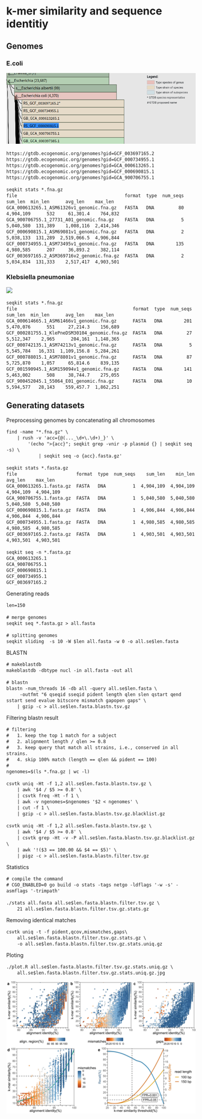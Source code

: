 # k-mer similarity and sequence identitiy

## Genomes

### E.coli

![](e.coli/genomes.png)

    https://gtdb.ecogenomic.org/genomes?gid=GCF_003697165.2
    https://gtdb.ecogenomic.org/genomes?gid=GCF_000734955.1
    https://gtdb.ecogenomic.org/genomes?gid=GCA_000613265.1
    https://gtdb.ecogenomic.org/genomes?gid=GCF_000690815.1
    https://gtdb.ecogenomic.org/genomes?gid=GCA_900706755.1

    seqkit stats *.fna.gz
    file                                        format  type  num_seqs    sum_len  min_len      avg_len    max_len
    GCA_000613265.1_ASM61326v1_genomic.fna.gz   FASTA   DNA         80  4,904,109      532     61,301.4    764,832
    GCA_900706755.1_27731_A01_genomic.fna.gz    FASTA   DNA          5  5,040,580  131,389    1,008,116  2,414,346
    GCF_000690815.1_ASM69081v1_genomic.fna.gz   FASTA   DNA          2  5,038,133  131,289  2,519,066.5  4,906,844
    GCF_000734955.1_ASM73495v1_genomic.fna.gz   FASTA   DNA        135  4,980,585      207     36,893.2    382,114
    GCF_003697165.2_ASM369716v2_genomic.fna.gz  FASTA   DNA          2  5,034,834  131,333    2,517,417  4,903,501

### Klebsiella pneumoniae
    
![](k.pneumoniae/genomes.png)

    seqkit stats *.fna.gz
    file                                           format  type  num_seqs    sum_len  min_len      avg_len    max_len
    GCA_000614665.1_ASM61466v1_genomic.fna.gz      FASTA   DNA        201  5,470,076      551     27,214.3    156,689
    GCF_000281755.1_KlePneDSM30104_genomic.fna.gz  FASTA   DNA         27  5,512,347    2,965      204,161  1,148,365
    GCF_000742135.1_ASM74213v1_genomic.fna.gz      FASTA   DNA          5  5,545,784   16,331  1,109,156.8  5,284,261
    GCF_000788015.1_ASM78801v1_genomic.fna.gz      FASTA   DNA         87  5,725,870    1,057     65,814.6    839,135
    GCF_001590945.1_ASM159094v1_genomic.fna.gz     FASTA   DNA        141  5,463,002      508     38,744.7    275,055
    GCF_900452045.1_55064_E01_genomic.fna.gz       FASTA   DNA         10  5,594,577   28,143    559,457.7  1,862,251

## Generating datasets

Preprocessing genomes by concatenating all chromosomes

    find -name "*.fna.gz" \
        | rush -v 'acc={@(..._\d+\.\d+)_}' \
            '(echo ">{acc}"; seqkit grep -vnir -p plasmid {} | seqkit seq -s) \
                | seqkit seq -o {acc}.fasta.gz'
    
    seqkit stats *.fasta.gz
    file                      format  type  num_seqs    sum_len    min_len    avg_len    max_len
    GCA_000613265.1.fasta.gz  FASTA   DNA          1  4,904,109  4,904,109  4,904,109  4,904,109
    GCA_900706755.1.fasta.gz  FASTA   DNA          1  5,040,580  5,040,580  5,040,580  5,040,580
    GCF_000690815.1.fasta.gz  FASTA   DNA          1  4,906,844  4,906,844  4,906,844  4,906,844
    GCF_000734955.1.fasta.gz  FASTA   DNA          1  4,980,585  4,980,585  4,980,585  4,980,585
    GCF_003697165.2.fasta.gz  FASTA   DNA          1  4,903,501  4,903,501  4,903,501  4,903,501
    
    seqkit seq -n *.fasta.gz
    GCA_000613265.1
    GCA_900706755.1
    GCF_000690815.1
    GCF_000734955.1
    GCF_003697165.2
        
Generating reads

    len=150
    
    # merge genomes
    seqkit seq *.fasta.gz > all.fasta
    
    # splitting genomes
    seqkit sliding  -s 10 -W $len all.fasta -w 0 -o all.se$len.fasta

BLASTN
    
    # makeblastdb
    makeblastdb -dbtype nucl -in all.fasta -out all
       
    # blastn
    blastn -num_threads 16 -db all -query all.se$len.fasta \
         -outfmt "6 qseqid sseqid pident length qlen slen qstart qend sstart send evalue bitscore mismatch gapopen gaps" \
        | gzip -c > all.se$len.fasta.blastn.tsv.gz
        
Filtering blastn result
    
    # filtering
    #   1. keep the top 1 match for a subject    
    #   2. alignment length / qlen >= 0.8
    #   3. keep query that match all strains, i.e., conserved in all strains.
    #   4. skip 100% match (length == qlen && pident == 100)  
    #     
    ngenomes=$(ls *.fna.gz | wc -l)

    csvtk uniq -Ht -f 1,2 all.se$len.fasta.blastn.tsv.gz \
        | awk '$4 / $5 >= 0.8' \
        | csvtk freq -Ht -f 1 \
        | awk -v ngenomes=$ngenomes '$2 < ngenomes' \
        | cut -f 1 \
        | gzip -c > all.se$len.fasta.blastn.tsv.gz.blacklist.gz
        
    csvtk uniq -Ht -f 1,2 all.se$len.fasta.blastn.tsv.gz \
        | awk '$4 / $5 >= 0.8' \
        | csvtk grep -Ht -v -P all.se$len.fasta.blastn.tsv.gz.blacklist.gz \
        | awk '!($3 == 100.00 && $4 == $5)' \
        | pigz -c > all.se$len.fasta.blastn.filter.tsv.gz
    
Statistics
      
    # compile the command
    # CGO_ENABLED=0 go build -o stats -tags netgo -ldflags '-w -s' -asmflags '-trimpath'

    ./stats all.fasta all.se$len.fasta.blastn.filter.tsv.gz \
        21 all.se$len.fasta.blastn.filter.tsv.gz.stats.gz
    
Removing identical matches
 
    csvtk uniq -t -f pident,qcov,mismatches,gaps\
        all.se$len.fasta.blastn.filter.tsv.gz.stats.gz \
        -o all.se$len.fasta.blastn.filter.tsv.gz.stats.uniq.gz
    
Ploting

    ./plot.R all.se$len.fasta.blastn.filter.tsv.gz.stats.uniq.gz \
        all.se$len.fasta.blastn.filter.tsv.gz.stats.uniq.gz.jpg


![](e.coli/all.se150.fasta.blastn.filter.tsv.gz.stats.uniq.gz.jpg)


